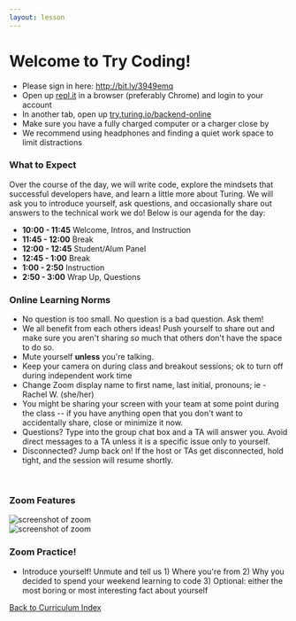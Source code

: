 ```yaml
---
layout: lesson
---
```


# Welcome to Try Coding!

- Please sign in here: <a target="blank" href="http://bit.ly/3949emq"> http://bit.ly/3949emq</a>
- Open up <a target="blank" href="https://repl.it/~">repl.it</a> in a browser (preferably Chrome) and login to your account
- In another tab, open up <a target="blank" href="https://try.turing.io/backend-online">try.turing.io/backend-online</a>
- Make sure you have a fully charged computer or a charger close by
- We recommend using headphones and finding a quiet work space to limit distractions

### What to Expect

Over the course of the day, we will write code, explore the mindsets that successful developers have, and learn a little more about Turing.  We will ask you to introduce yourself, ask questions, and occasionally share out answers to the technical work we do! Below is our agenda for the day:

- **10:00 - 11:45** Welcome, Intros, and Instruction
- **11:45 - 12:00** Break
- **12:00 - 12:45** Student/Alum Panel
- **12:45 - 1:00** Break
- **1:00 - 2:50**  Instruction
- **2:50 - 3:00**  Wrap Up, Questions

### Online Learning Norms

- No question is too small. No question is a bad question. Ask them!
- We all benefit from each others ideas! Push yourself to share out and make sure you aren't sharing _so_ much that others don't have the space to do so.
- Mute yourself **unless** you're talking.
- Keep your camera on during class and breakout sessions; ok to turn off during independent work time
- Change Zoom display name to first name, last initial, pronouns; ie - Rachel W. (she/her)
- You might be sharing your screen with your team at some point during the class -- if you have anything open that you don't want to accidentally share, close or minimize it now.
- Questions? Type into the group chat box and a TA will answer you. Avoid direct messages to a TA unless it is a specific issue only to yourself.
- Disconnected? Jump back on! If the host or TAs get disconnected, hold tight, and the session will resume shortly.
<br>

### Zoom Features

<img src="{{ site.url }}/assets/images/zoom-markedup.png" alt="screenshot of zoom">
<br>
<img src="{{ site.url }}/assets/images/zoom-controls.png" alt="screenshot of zoom">



### Zoom Practice!

- Introduce yourself! Unmute and tell us 1) Where you're from 2) Why you decided to spend your weekend learning to code 3) Optional: either the most boring or most interesting fact about yourself

<a href="../">Back to Curriculum Index</a>
